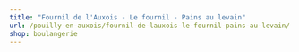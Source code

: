 ```yaml
---
title: "Fournil de l'Auxois - Le fournil - Pains au levain"
url: /pouilly-en-auxois/fournil-de-lauxois-le-fournil-pains-au-levain/
shop: boulangerie
---
```

